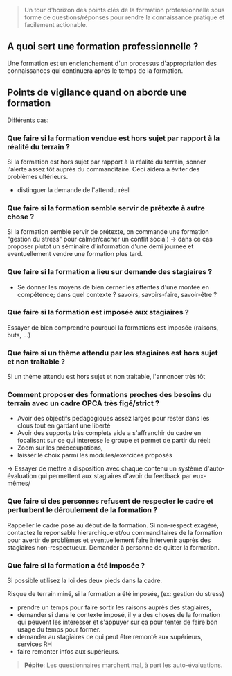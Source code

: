 <!--

---
title: FAQ formation professionnelle
description: Un tour d'horizon des points clés de la formation professionnelle sous forme de questions/réponses pour rendre la connaissance pratique et facilement actionable.
image_url: 
licence: CC-BY-SA
---

-->

> Un tour d'horizon des points clés de la formation professionnelle sous forme de questions/réponses pour rendre la connaissance pratique et facilement actionable.


## A quoi sert une formation professionnelle ?

Une formation est un enclenchement d'un processus d'appropriation des connaissances qui continuera après le temps de la formation.


## Points de vigilance quand on aborde une formation

Différents cas:

### Que faire si la formation vendue est hors sujet par rapport à la réalité du terrain ?

Si la formation est hors sujet par rapport à la réalité du terrain, sonner l'alerte assez tôt auprès du commanditaire. Ceci aidera à éviter des problèmes ultérieurs.

- distinguer la demande de l'attendu réel

### Que faire si la formation semble servir de prétexte à autre chose ?

Si la formation semble servir de prétexte, on commande une formation "gestion du stress" pour calmer/cacher un conflit social) -> dans ce cas proposer plutot un séminaire d'information d'une demi journée et eventuellement vendre une formation plus tard. 

### Que faire si la formation a lieu sur demande des stagiaires ?
- Se donner les moyens de bien cerner les attentes d'une montée en compétence; dans quel contexte ? savoirs, savoirs-faire, savoir-être ?

### Que faire si la formation est imposée aux stagiaires ?
Essayer de bien comprendre pourquoi la formations est imposée (raisons, buts, ...)

### Que faire si un thème attendu par les stagiaires est hors sujet et non traitable ?

Si un thème attendu est hors sujet et non traitable, l'annoncer très tôt


### Comment proposer des formations proches des besoins du terrain avec un cadre OPCA très figé/strict ?

- Avoir des objectifs pédagogiques assez larges pour rester dans les clous tout en gardant une liberté 
- Avoir des supports très complets aide a s'affranchir du cadre en focalisant sur ce qui interesse le groupe et permet de partir du réel: 
 - Zoom sur les préoccupations, 
 - laisser le choix parmi les modules/exercices proposés

-> Essayer de mettre a disposition avec chaque contenu un système d'auto-évaluation qui permettent aux stagiaires d'avoir du feedback par eux-mêmes/ 


### Que faire si des personnes refusent de respecter le cadre et perturbent le déroulement de la formation ?

Rappeller le cadre posé au début de la formation. Si non-respect exagéré, contactez le reponsable hierarchique et/ou commanditaires de la formation pour avertir de problèmes et eventuellement faire intervenir auprès des stagiaires non-respectueux. Demander à personne de quitter la formation. 

### Que faire si la formation a été imposée ?

Si possible utilisez la loi des deux pieds dans la cadre.

Risque de terrain miné, si la formation a été imposée, (ex: gestion du stress)

- prendre un temps pour faire sortir les raisons auprès des stagiaires, 
- demander si dans le contexte imposé, il y a des choses de la formation qui peuvent les interesser et s'appuyer sur ça pour tenter de faire bon usage du temps pour former.
- demander au stagiaires ce qui peut être remonté aux supérieurs, services RH
- faire remonter infos aux supérieurs.



> **Pépite**: Les questionnaires marchent mal, à part les auto-évaluations.
